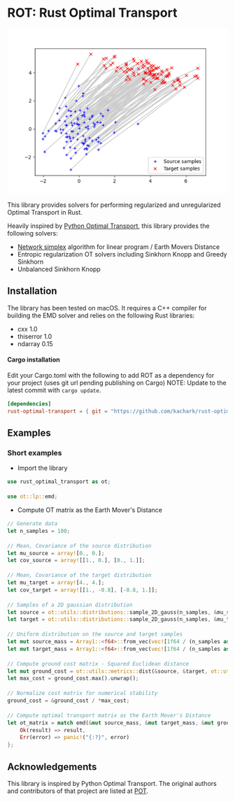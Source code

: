# ROT: Rust Optimal Transport

![](https://github.com/kachark/rust-optimal-transport/blob/develop/images/ot_between_samples_2d_gaussian.png)

This library provides solvers for performing regularized and unregularized Optimal Transport in Rust.

Heavily inspired by [Python Optimal Transport](https://pythonot.github.io), this library provides the following solvers: 
- [Network simplex](https://github.com/nbonneel/network_simplex) algorithm for linear program / Earth Movers Distance
- Entropic regularization OT solvers including Sinkhorn Knopp and Greedy Sinkhorn
- Unbalanced Sinkhorn Knopp

## Installation

The library has been tested on macOS. It requires a C++ compiler for building the EMD solver and relies on the following Rust libraries:

- cxx 1.0
- thiserror 1.0
- ndarray 0.15

#### Cargo installation
Edit your Cargo.toml with the following to add ROT as a dependency for your project (uses git url pending publishing on Cargo)
NOTE: Update to the latest commit with ```cargo update```.

```toml
[dependencies]
rust-optimal-transport = { git = "https://github.com/kachark/rust-optimal-transport", branch = "main" }
```

## Examples

### Short examples

* Import the library

```rust
use rust_optimal_transport as ot;

use ot::lp::emd;
```

* Compute OT matrix as the Earth Mover's Distance

```rust
// Generate data
let n_samples = 100;

// Mean, Covariance of the source distribution
let mu_source = array![0., 0.];
let cov_source = array![[1., 0.], [0., 1.]];

// Mean, Covariance of the target distribution
let mu_target = array![4., 4.];
let cov_target = array![[1., -0.8], [-0.8, 1.]];

// Samples of a 2D gaussian distribution
let source = ot::utils::distributions::sample_2D_gauss(n_samples, &mu_source, &cov_source).unwrap();
let target = ot::utils::distributions::sample_2D_gauss(n_samples, &mu_target, &cov_target).unwrap();

// Uniform distribution on the source and target samples
let mut source_mass = Array1::<f64>::from_vec(vec![1f64 / (n_samples as f64); n_samples as usize]);
let mut target_mass = Array1::<f64>::from_vec(vec![1f64 / (n_samples as f64); n_samples as usize]);

// Compute ground cost matrix - Squared Euclidean distance
let mut ground_cost = ot::utils::metrics::dist(&source, &target, ot::utils::metrics::MetricType::SqEuclidean);
let max_cost = ground_cost.max().unwrap();

// Normalize cost matrix for numerical stability
ground_cost = &ground_cost / *max_cost;

// Compute optimal transport matrix as the Earth Mover's Distance
let ot_matrix = match emd(&mut source_mass, &mut target_mass, &mut ground_cost, None, None) {
    Ok(result) => result,
    Err(error) => panic!("{:?}", error)
};

```

## Acknowledgements

This library is inspired by Python Optimal Transport. The original authors and contributors of that project are listed at [POT](https://github.com/PythonOT/POT#acknowledgements).

